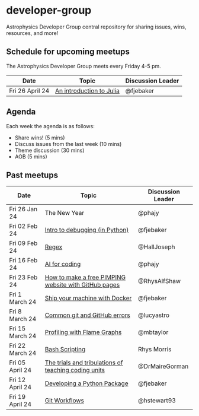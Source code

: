 # developer-group

Astrophysics Developer Group central repository for sharing issues, wins, resources, and more!

## Schedule for upcoming meetups

The Astrophysics Developer Group meets every Friday 4-5 pm.

| Date            | Topic                                                                                        | Discussion Leader |
| --------------- | -------------------------------------------------------------------------------------------- | ----------------- |
| Fri 26 April 24 | [An introduction to Julia](https://github.com/astro-group-bristol/developer-group/issues/26) | @fjebaker         |

## Agenda

Each week the agenda is as follows:

- Share wins! (5 mins)
- Discuss issues from the last week (10 mins)
- Theme discussion (30 mins)
- AOB (5 mins)

## Past meetups

| Date            | Topic                                                                                                                    | Discussion Leader |
| --------------- | ------------------------------------------------------------------------------------------------------------------------ | ----------------- |
| Fri 26 Jan 24   | The New Year                                                                                                             | @phajy            |
| Fri 02 Feb 24   | [Intro to debugging (in Python)](https://github.com/astro-group-bristol/developer-group/issues/13)                       | @fjebaker         |
| Fri 09 Feb 24   | [Regex](https://github.com/astro-group-bristol/developer-group/issues/14)                                                | @HallJoseph       |
| Fri 16 Feb 24   | [AI for coding](https://github.com/astro-group-bristol/developer-group/issues/16)                                        | @phajy            |
| Fri 23 Feb 24   | [How to make a free PIMPING website with GitHub pages](https://github.com/astro-group-bristol/developer-group/issues/12) | @RhysAlfShaw      |
| Fri 1 March 24  | [Ship your machine with Docker](https://github.com/astro-group-bristol/developer-group/issues/18)                        | @fjebaker         |
| Fri 8 March 24  | [Common git and GitHub errors](https://github.com/astro-group-bristol/developer-group/issues/20)                         | @lucyastro        |
| Fri 15 March 24 | [Profiling with Flame Graphs](https://github.com/astro-group-bristol/developer-group/issues/19)                          | @mbtaylor         |
| Fri 22 March 24 | [Bash Scripting](https://github.com/astro-group-bristol/developer-group/issues/23)                                       | Rhys Morris       |
| Fri 05 April 24 | [The trials and tribulations of teaching coding units](https://github.com/astro-group-bristol/developer-group/issues/22) | @DrMaireGorman    |
| Fri 12 April 24 | [Developing a Python Package](https://github.com/astro-group-bristol/developer-group/issues/24)                          | @fjebaker         |
| Fri 19 April 24 | [Git Workflows](https://github.com/astro-group-bristol/developer-group/issues/6)             | @hstewart93       |
